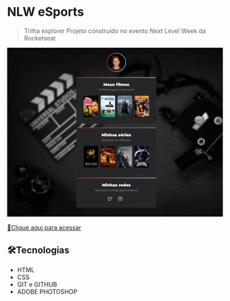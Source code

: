 # NLW eSports 

>Trilha explorer
Projeto construído no evento Next Level Week da Rocketseat

![preview](./.github/preview.png)

[🔗Clique aqui para acessar](https://cartaxo1.github.io/Projeto-NLW/)

## 🛠️Tecnologias
- HTML
- CSS
- GIT e GITHUB
- ADOBE PHOTOSHOP